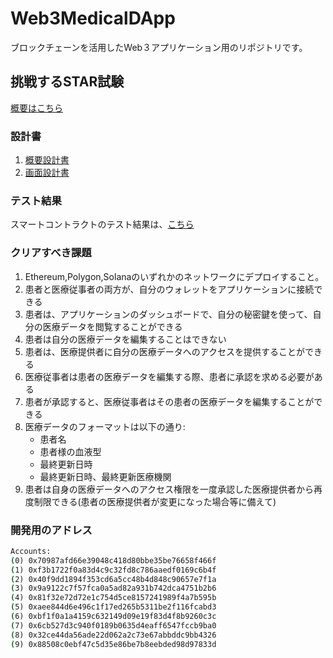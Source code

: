 # Web3MedicalDApp
ブロックチェーンを活用したWeb３アプリケーション用のリポジトリです。

## 挑戦するSTAR試験
 <a href="https://unchain-shiftbase.notion.site/2-Distributed-medical-database-Japanese-18540901b8114aa787e7ec3aa30d5602">概要はこちら</a>

### 設計書
 1. <a href="./docs/design.md">概要設計書</a>
 2. <a href="./docs/page.md">画面設計書</a>

### テスト結果

スマートコントラクトのテスト結果は、<a href="./docs/testResult.md">こちら</a>

### クリアすべき課題

1. Ethereum,Polygon,Solanaのいずれかのネットワークにデプロイすること。
2. 患者と医療従事者の両方が、自分のウォレットをアプリケーションに接続できる
3. 患者は、アプリケーションのダッシュボードで、自分の秘密鍵を使って、自分の医療データを閲覧することができる
4. 患者は自分の医療データを編集することはできない
5. 患者は、医療提供者に自分の医療データへのアクセスを提供することができる
6. 医療従事者は患者の医療データを編集する際、患者に承認を求める必要がある
7. 患者が承認すると、医療従事者はその患者の医療データを編集することができる
8. 医療データのフォーマットは以下の通り:
    - 患者名
    - 患者様の血液型
    - 最終更新日時
    - 最終更新日時、最終更新医療機関
9. 患者は自身の医療データへのアクセス権限を一度承認した医療提供者から再度制限できる(患者の医療提供者が変更になった場合等に備えて)

### 開発用のアドレス

```cmd
Accounts:
(0) 0x70987afd66e39048c418d80bbe35be76658f466f
(1) 0xf3b1722f0a83d4c9c32fd8c786aaedf0169c6b4f
(2) 0x40f9dd1894f353cd6a5cc48b4d848c90657e7f1a
(3) 0x9a9122c7f57fca0a5ad82a931b742dca4751b2b6
(4) 0x81f32e72d72e1c754d5ce8157241989f4a7b595b
(5) 0xaee844d6e496c1f17ed265b5311be2f116fcabd3
(6) 0xbf1f0a1a4159c632149d09e19f83d4f8b9260c3c
(7) 0x6cb527d3c940f0189b0635d4eaff6547fccb9ba0
(8) 0x32ce44da56ade22d062a2c73e67abbddc9bb4326
(9) 0x88508c0ebf47c5d35e86be7b8eebded98d97833d
```